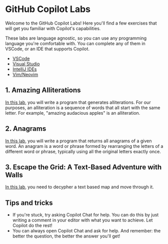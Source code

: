 # GitHub Copilot Labs

Welcome to the GitHub Copilot Labs! Here you'll find a few exercises that will get you familiar with Copilot's capabilities.

These labs are language agnostic, so you can use any programming language you're comfortable with. You can complete any of them in VSCode, or an IDE that supports Copilot.

- [VSCode][3]
- [Visual Studio][5]
- [IntelliJ IDEs][1]
- [Vim/Neovim][4]

## 1. Amazing Alliterations

[In this lab][6], you will write a program that generates alliterations. For our purposes, an alliteration is a sequence of words that all start with the same letter. For example, "amazing audacious apples" is an alliteration.

## 2. Anagrams

[In this lab][2], you will write a program that returns all anagrams of a given word. An anagram is a word or phrase formed by rearranging the letters of a different word or phrase, typically using all the original letters exactly once.

## 3. Escape the Grid: A Text-Based Adventure with Walls

[In this lab][7], you need to decypher a text based map and move through it.

## Tips and tricks

- If you're stuck, try asking Copilot Chat for help. You can do this by just writing a comment in your editor with what you want to achieve. Let Copilot do the rest!
- You can always open Copilot Chat and ask for help. And remember: the better the question, the better the answer you'll get!

[1]: https://docs.github.com/en/copilot/using-github-copilot/getting-code-suggestions-in-your-ide-with-github-copilot?tool=jetbrains
[2]: ./Anagrams/README.md
[3]: https://docs.github.com/en/copilot/using-github-copilot/getting-code-suggestions-in-your-ide-with-github-copilot?tool=vscode
[4]: https://docs.github.com/en/copilot/using-github-copilot/getting-code-suggestions-in-your-ide-with-github-copilot?tool=vimneovim
[5]: https://docs.github.com/en/copilot/using-github-copilot/getting-code-suggestions-in-your-ide-with-github-copilot?tool=visualstudio
[6]: ./Alliterations/README.md
[7]: ./EscapeTheGrid/README.md
